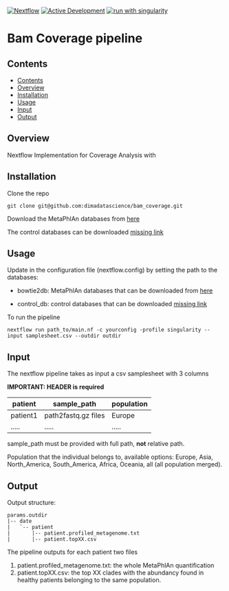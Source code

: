 [![Nextflow](https://img.shields.io/badge/nextflow%20DSL2-%E2%89%A522.10.1-23aa62.svg)](https://www.nextflow.io/)
[![Active Development](https://img.shields.io/badge/Maintenance%20Level-Actively%20Developed-brightgreen.svg)](https://gist.github.com/cheerfulstoic/d107229326a01ff0f333a1d3476e068d)
[![run with singularity](https://img.shields.io/badge/run%20with-singularity-1d355c.svg?labelColor=000000)](https://sylabs.io/docs/)

# Bam Coverage pipeline

## Contents
- [Contents](#contents)
- [Overview](#overview)
- [Installation](#installation)
- [Usage](#usage)
- [Input](#input)
- [Output](#output)

## Overview
Nextflow Implementation for Coverage Analysis with 

## Installation

Clone the repo

```
git clone git@github.com:dimadatascience/bam_coverage.git
```

Download the MetaPhlAn databases from [here](http://cmprod1.cibio.unitn.it/biobakery4/metaphlan_databases/)

The control databases can be downloaded  [missing link]()

## Usage

Update in the configuration file (nextflow.config) by setting the path to the databases:

- bowtie2db: MetaPhlAn databases that can be downloaded from [here](http://cmprod1.cibio.unitn.it/biobakery4/metaphlan_databases/) 

- control_db: control databases that can be downloaded [missing link]()

To run the pipeline

```
nextflow run path_to/main.nf -c yourconfig -profile singularity --input samplesheet.csv --outdir outdir
```

## Input

The nextflow pipeline takes as input a csv samplesheet with 3 columns



__IMPORTANT: HEADER is required__ 

| patient        | sample_path         | population   |
| -------------- | ------------------- | -------------|
| patient1       | path2fastq.gz files | Europe      |
| .....          | .....               | .....        |

sample_path must be provided with full path, __not__ relative path.

Population that the individual belongs to, available options: Europe, Asia, North_America, South_America, Africa, Oceania, all (all population merged).


## Output

Output structure:

```
params.outdir
|-- date
|   `-- patient
|       |-- patient.profiled_metagenome.txt
|       |-- patient.topXX.csv

```

The pipeline outputs for each patient two files

1) patient.profiled_metagenome.txt: the whole MetaPhlAn quantification
2) patient.topXX.csv: the top XX clades with the abundancy found in healthy patients belonging to the same population.
